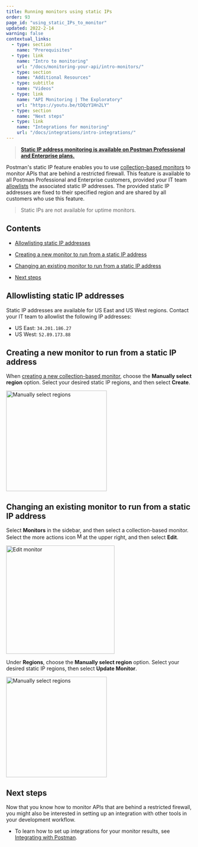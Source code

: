 ```yaml
---
title: Running monitors using static IPs
order: 93
page_id: "using_static_IPs_to_monitor"
updated: 2022-2-14
warning: false
contextual_links:
  - type: section
    name: "Prerequisites"
  - type: link
    name: "Intro to monitoring"
    url: "/docs/monitoring-your-api/intro-monitors/"
  - type: section
    name: "Additional Resources"
  - type: subtitle
    name: "Videos"
  - type: link
    name: "API Monitoring | The Exploratory"
    url: "https://youtu.be/tDQzY1Hn2LY"
  - type: section
    name: "Next steps"
  - type: link
    name: "Integrations for monitoring"
    url: "/docs/integrations/intro-integrations/"
---
```


> __[Static IP address monitoring is available on Postman Professional and Enterprise plans.](https://www.postman.com/pricing)__

Postman's static IP feature enables you to use [collection-based monitors](/docs/monitoring-your-api/setting-up-monitor/) to monitor APIs that are behind a restricted firewall. This feature is available to all Postman Professional and Enterprise customers, provided your IT team [allowlists](#allowlisting-static-ip-addresses) the associated static IP addresses. The provided static IP addresses are fixed to their specified region and are shared by all customers who use this feature.

> Static IPs are not available for uptime monitors.

## Contents

* [Allowlisting static IP addresses](#allowlisting-static-ip-addresses)

* [Creating a new monitor to run from a static IP address](#creating-a-new-monitor-to-run-from-a-static-ip-address)

* [Changing an existing monitor to run from a static IP address](#changing-an-existing-monitor-to-run-from-a-static-ip-address)

* [Next steps](#next-steps)

## Allowlisting static IP addresses

Static IP addresses are available for US East and US West regions. Contact your IT team to allowlist the following IP addresses:

* US East: `34.201.186.27`
* US West: `52.89.173.88`

## Creating a new monitor to run from a static IP address

When [creating a new collection-based monitor](/docs/monitoring-your-api/setting-up-monitor/#creating-a-monitor), choose the **Manually select region** option. Select your desired static IP regions, and then select **Create**.

<img src="https://assets.postman.com/postman-docs/monitor-manually-select-region.jpg" width="272px" alt="Manually select regions"/>

## Changing an existing monitor to run from a static IP address

Select **Monitors** in the sidebar, and then select a collection-based monitor. Select the more actions icon <img alt="More actions icon" src="https://assets.postman.com/postman-docs/icon-more-actions-v9.jpg#icon" width="16px">at the upper right, and then select **Edit**.

<img src="https://assets.postman.com/postman-docs/select-edit-monitor.jpg" width="293px" alt="Edit monitor"/>

Under **Regions**, choose the **Manually select region** option. Select your desired static IP regions, then select **Update Monitor**.

<img src="https://assets.postman.com/postman-docs/monitor-manually-select-region.jpg" width="272px" alt="Manually select regions"/>

## Next steps

Now that you know how to monitor APIs that are behind a restricted firewall, you might also be interested in setting up an integration with other tools in your development workflow.

* To learn how to set up integrations for your monitor results, see [Integrating with Postman](/docs/integrations/intro-integrations/).
